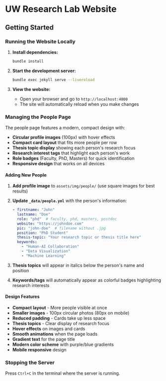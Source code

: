 # UW Research Lab Website

## Getting Started

### Running the Website Locally

1. **Install dependencies:**
   ```bash
   bundle install
   ```

2. **Start the development server:**
   ```bash
   bundle exec jekyll serve --livereload
   ```

3. **View the website:**
   - Open your browser and go to `http://localhost:4000`
   - The site will automatically reload when you make changes

### Managing the People Page

The people page features a modern, compact design with:
- **Circular profile images** (100px) with hover effects
- **Compact card layout** that fits more people per row
- **Thesis topic display** showing each person's research focus
- **Research interest tags** that highlight each person's work
- **Role badges** (Faculty, PhD, Masters) for quick identification
- **Responsive design** that works on all devices

#### Adding New People

1. **Add profile image** to `assets/img/people/` (use square images for best results)
2. **Update `_data/people.yml`** with the person's information:
   ```yaml
   - firstname: "John"
     lastname: "Doe"
     role: "phd"  # faculty, phd, masters, postdoc
     website: "https://johndoe.com"
     pic: "john-doe"  # filename without .jpg
     position: "PhD Student"
     thesis-topic: "Your research topic or thesis title here"
     keywords:
       - "Human-AI Collaboration"
       - "Data Visualization"
       - "Machine Learning"
   ```

3. **Thesis topics** will appear in italics below the person's name and position
4. **Keywords/tags** will automatically appear as colorful badges highlighting research interests

#### Design Features

- **Compact layout** - More people visible at once
- **Smaller images** - 100px circular photos (80px on mobile)
- **Reduced padding** - Cards take up less space
- **Thesis topics** - Clear display of research focus
- **Hover effects** on images and cards
- **Smooth animations** when the page loads
- **Gradient text** for the page title
- **Modern color scheme** with purple/blue gradients
- **Mobile responsive** design

### Stopping the Server

Press `Ctrl+C` in the terminal where the server is running.

